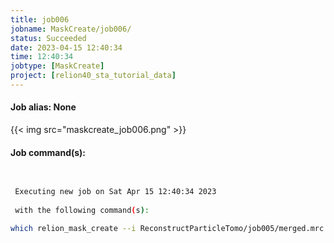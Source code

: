 ```yaml
---
title: job006
jobname: MaskCreate/job006/
status: Succeeded
date: 2023-04-15 12:40:34
time: 12:40:34
jobtype: [MaskCreate]
project: [relion40_sta_tutorial_data]
---
```


#### Job alias: None

{{< img src="maskcreate_job006.png" >}}

#### Job command(s):

```bash

 
 Executing new job on Sat Apr 15 12:40:34 2023
 
 with the following command(s): 

which relion_mask_create --i ReconstructParticleTomo/job005/merged.mrc --o MaskCreate/job006/mask.mrc --lowpass 15 --ini_threshold 0.3 --extend_inimask 3 --width_soft_edge 3 --j 16  --pipeline_control MaskCreate/job006/
 
 


